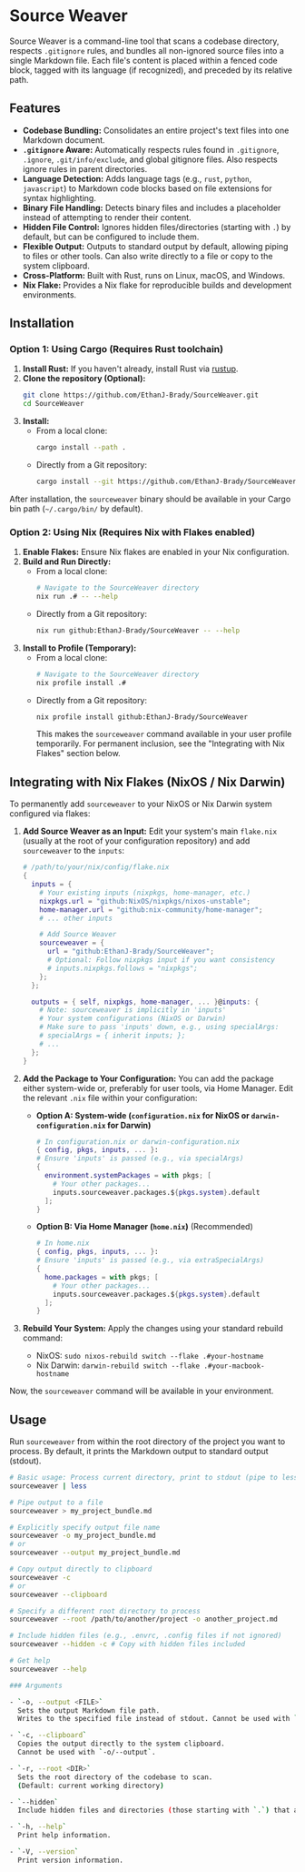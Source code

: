 # Source Weaver

Source Weaver is a command-line tool that scans a codebase directory, respects `.gitignore` rules, and bundles all non-ignored source files into a single Markdown file. Each file's content is placed within a fenced code block, tagged with its language (if recognized), and preceded by its relative path.

## Features

- **Codebase Bundling:** Consolidates an entire project's text files into one Markdown document.
- **`.gitignore` Aware:** Automatically respects rules found in `.gitignore`, `.ignore`, `.git/info/exclude`, and global gitignore files. Also respects ignore rules in parent directories.
- **Language Detection:** Adds language tags (e.g., `rust`, `python`, `javascript`) to Markdown code blocks based on file extensions for syntax highlighting.
- **Binary File Handling:** Detects binary files and includes a placeholder instead of attempting to render their content.
- **Hidden File Control:** Ignores hidden files/directories (starting with `.`) by default, but can be configured to include them.
- **Flexible Output:** Outputs to standard output by default, allowing piping to files or other tools. Can also write directly to a file or copy to the system clipboard.
- **Cross-Platform:** Built with Rust, runs on Linux, macOS, and Windows.
- **Nix Flake:** Provides a Nix flake for reproducible builds and development environments.

## Installation

### Option 1: Using Cargo (Requires Rust toolchain)

1.  **Install Rust:** If you haven't already, install Rust via [rustup](https://rustup.rs/).
2.  **Clone the repository (Optional):**
    ```bash
    git clone https://github.com/EthanJ-Brady/SourceWeaver.git
    cd SourceWeaver
    ```
3.  **Install:**
    - From a local clone:
      ```bash
      cargo install --path .
      ```
    - Directly from a Git repository:
      ```bash
      cargo install --git https://github.com/EthanJ-Brady/SourceWeaver.git sourceweaver
      ```

After installation, the `sourceweaver` binary should be available in your Cargo bin path (`~/.cargo/bin/` by default).

### Option 2: Using Nix (Requires Nix with Flakes enabled)

1.  **Enable Flakes:** Ensure Nix flakes are enabled in your Nix configuration.
2.  **Build and Run Directly:**
    - From a local clone:
      ```bash
      # Navigate to the SourceWeaver directory
      nix run .# -- --help
      ```
    - Directly from a Git repository:
      ```bash
      nix run github:EthanJ-Brady/SourceWeaver -- --help
      ```
3.  **Install to Profile (Temporary):**
    - From a local clone:
      ```bash
      # Navigate to the SourceWeaver directory
      nix profile install .#
      ```
    - Directly from a Git repository:
      ```bash
      nix profile install github:EthanJ-Brady/SourceWeaver
      ```
      This makes the `sourceweaver` command available in your user profile temporarily. For permanent inclusion, see the "Integrating with Nix Flakes" section below.

## Integrating with Nix Flakes (NixOS / Nix Darwin)

To permanently add `sourceweaver` to your NixOS or Nix Darwin system configured via flakes:

1.  **Add Source Weaver as an Input:**
    Edit your system's main `flake.nix` (usually at the root of your configuration repository) and add `sourceweaver` to the `inputs`:

    ```nix
    # /path/to/your/nix/config/flake.nix
    {
      inputs = {
        # Your existing inputs (nixpkgs, home-manager, etc.)
        nixpkgs.url = "github:NixOS/nixpkgs/nixos-unstable";
        home-manager.url = "github:nix-community/home-manager";
        # ... other inputs

        # Add Source Weaver
        sourceweaver = {
          url = "github:EthanJ-Brady/SourceWeaver";
          # Optional: Follow nixpkgs input if you want consistency
          # inputs.nixpkgs.follows = "nixpkgs";
        };
      };

      outputs = { self, nixpkgs, home-manager, ... }@inputs: {
        # Note: sourceweaver is implicitly in 'inputs'
        # Your system configurations (NixOS or Darwin)
        # Make sure to pass 'inputs' down, e.g., using specialArgs:
        # specialArgs = { inherit inputs; };
        # ...
      };
    }
    ```

2.  **Add the Package to Your Configuration:**
    You can add the package either system-wide or, preferably for user tools, via Home Manager. Edit the relevant `.nix` file within your configuration:

    - **Option A: System-wide (`configuration.nix` for NixOS or `darwin-configuration.nix` for Darwin)**

      ```nix
      # In configuration.nix or darwin-configuration.nix
      { config, pkgs, inputs, ... }:
      # Ensure 'inputs' is passed (e.g., via specialArgs)
      {
        environment.systemPackages = with pkgs; [
          # Your other packages...
          inputs.sourceweaver.packages.${pkgs.system}.default
        ];
      }
      ```

    - **Option B: Via Home Manager (`home.nix`)** (Recommended)
      ```nix
      # In home.nix
      { config, pkgs, inputs, ... }:
      # Ensure 'inputs' is passed (e.g., via extraSpecialArgs)
      {
        home.packages = with pkgs; [
          # Your other packages...
          inputs.sourceweaver.packages.${pkgs.system}.default
        ];
      }
      ```

3.  **Rebuild Your System:**
    Apply the changes using your standard rebuild command:
    - NixOS: `sudo nixos-rebuild switch --flake .#your-hostname`
    - Nix Darwin: `darwin-rebuild switch --flake .#your-macbook-hostname`

Now, the `sourceweaver` command will be available in your environment.

## Usage

Run `sourceweaver` from within the root directory of the project you want to process. By default, it prints the Markdown output to standard output (stdout).

```bash
# Basic usage: Process current directory, print to stdout (pipe to less)
sourceweaver | less

# Pipe output to a file
sourceweaver > my_project_bundle.md

# Explicitly specify output file name
sourceweaver -o my_project_bundle.md
# or
sourceweaver --output my_project_bundle.md

# Copy output directly to clipboard
sourceweaver -c
# or
sourceweaver --clipboard

# Specify a different root directory to process
sourceweaver --root /path/to/another/project -o another_project.md

# Include hidden files (e.g., .envrc, .config files if not ignored)
sourceweaver --hidden -c # Copy with hidden files included

# Get help
sourceweaver --help

### Arguments

- `-o, --output <FILE>`
  Sets the output Markdown file path.
  Writes to the specified file instead of stdout. Cannot be used with `-c/--clipboard`.

- `-c, --clipboard`
  Copies the output directly to the system clipboard.
  Cannot be used with `-o/--output`.

- `-r, --root <DIR>`
  Sets the root directory of the codebase to scan.
  (Default: current working directory)

- `--hidden`
  Include hidden files and directories (those starting with `.`) that are not otherwise ignored by gitignore rules.

- `-h, --help`
  Print help information.

- `-V, --version`
  Print version information.
```
